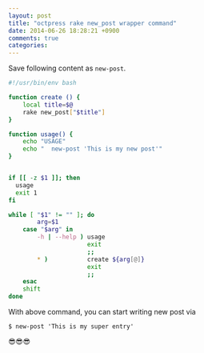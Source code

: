 ```yaml
---
layout: post
title: "octpress rake new_post wrapper command"
date: 2014-06-26 18:28:21 +0900
comments: true
categories:
---
```


Save following content as `new-post`.

```bash
#!/usr/bin/env bash

function create () {
	local title=$@
	rake new_post["$title"]
}

function usage() {
	echo "USAGE"
	echo "	new-post 'This is my new post'"
}


if [[ -z $1 ]]; then
  usage
  exit 1
fi

while [ "$1" != "" ]; do
		arg=$1
    case "$arg" in
        -h | --help ) usage
                      exit
                      ;;
        * )           create ${arg[@]}
                      exit
                      ;;
    esac
    shift
done
```

With above command, you can start writing new post via

```
$ new-post 'This is my super entry'
```

:sunglasses::sunglasses::sunglasses:
